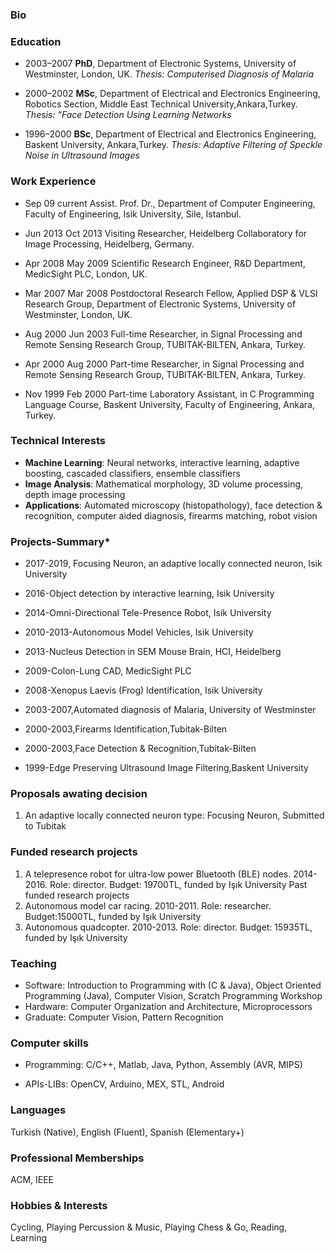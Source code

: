 ### Bio

### Education
* 2003–2007 **PhD**, Department of Electronic Systems, University of Westminster, London, UK.
 _Thesis: Computerised Diagnosis of Malaria_

* 2000–2002 **MSc**, Department of Electrical and Electronics Engineering, Robotics Section, Middle East Technical University,Ankara,Turkey.
_Thesis: “Face Detection Using Learning Networks_

* 1996–2000 **BSc**, Department of Electrical and Electronics Engineering, Baskent University, Ankara,Turkey. 
_Thesis: Adaptive Filtering of Speckle Noise in Ultrasound Images_


### Work Experience


 * Sep 09 current Assist. Prof. Dr., Department of Computer Engineering,
 Faculty of Engineering,  Isik University, Sile, Istanbul.

 * Jun 2013 Oct 2013 Visiting Researcher, Heidelberg Collaboratory for Image
 Processing, Heidelberg, Germany.

 * Apr 2008 May 2009 Scientific Research Engineer, R&D Department, MedicSight PLC, London, UK.

 * Mar 2007 Mar 2008 Postdoctoral Research Fellow, Applied DSP & VLSI Research Group, Department of Electronic Systems, University of Westminster, London, UK.

 * Aug 2000 Jun 2003 Full-time Researcher, in Signal Processing and Remote Sensing Research Group, TUBITAK-BILTEN, Ankara, Turkey.

 * Apr 2000 Aug 2000 Part-time Researcher, in Signal Processing and Remote Sensing Research Group, TUBITAK-BILTEN, Ankara, Turkey.

 * Nov 1999 Feb 2000 Part-time Laboratory Assistant, in C Programming Language Course, Baskent University, Faculty of Engineering, Ankara, Turkey.


### Technical Interests

* **Machine Learning**: Neural networks, interactive learning, adaptive boosting, cascaded classifiers, ensemble classifiers
* **Image Analysis**: Mathematical morphology, 3D volume processing, depth image processing
* **Applications**: Automated microscopy (histopathology), face detection & recognition, computer aided diagnosis, firearms matching, robot vision



### Projects-Summary*

* 2017-2019, Focusing Neuron, an adaptive locally connected neuron, Isik University

* 2016-Object detection by interactive learning, Isik University

* 2014-Omni-Directional Tele-Presence Robot, Isik University

* 2010-2013-Autonomous Model Vehicles, Isik University

* 2013-Nucleus Detection in SEM Mouse Brain, HCI, Heidelberg

* 2009-Colon-Lung CAD, MedicSight PLC

* 2008-Xenopus Laevis (Frog) Identification, Isik University

* 2003-2007,Automated diagnosis of Malaria, University of Westminster

* 2000-2003,Firearms Identification,Tubitak-Bilten

* 2000-2003,Face Detection & Recognition,Tubitak-Bilten

* 1999-Edge Preserving Ultrasound Image Filtering,Baskent University

 

### Proposals awating decision 
1. An adaptive locally connected neuron type: Focusing Neuron, Submitted to Tubitak

### Funded research projects
1. A telepresence robot for ultra-low power Bluetooth (BLE) nodes. 2014-2016. Role: director. Budget: 19700TL, funded by Işık University Past funded research projects
1. Autonomous model car racing. 2010-2011. Role: researcher. Budget:15000TL, funded by Işık University
1. Autonomous quadcopter. 2010-2013. Role: director. Budget: 15935TL, funded by Işık University

### Teaching

 * Software: Introduction to Programming with (C & Java), Object Oriented Programming (Java), Computer Vision, Scratch Programming Workshop
 * Hardware: Computer Organization and Architecture, Microprocessors
 * Graduate: Computer Vision, Pattern Recognition

### Computer skills

 * Programming: C/C++, Matlab, Java, Python, Assembly (AVR, MIPS)
 
 * APIs-LIBs: OpenCV, Arduino, MEX, STL, Android


 ### Languages

 Turkish (Native), English (Fluent), Spanish (Elementary+)


 ### Professional Memberships

 ACM, IEEE


 ### Hobbies & Interests

 Cycling, Playing Percussion & Music, Playing Chess & Go, Reading, Learning



